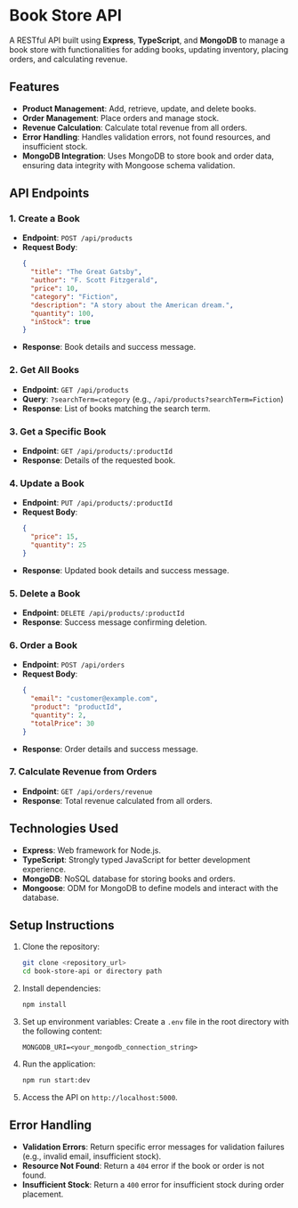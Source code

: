 # Book Store API

A RESTful API built using **Express**, **TypeScript**, and **MongoDB** to manage a book store with functionalities for adding books, updating inventory, placing orders, and calculating revenue.

## Features

- **Product Management**: Add, retrieve, update, and delete books.
- **Order Management**: Place orders and manage stock.
- **Revenue Calculation**: Calculate total revenue from all orders.
- **Error Handling**: Handles validation errors, not found resources, and insufficient stock.
- **MongoDB Integration**: Uses MongoDB to store book and order data, ensuring data integrity with Mongoose schema validation.

## API Endpoints

### 1. Create a Book

- **Endpoint**: `POST /api/products`
- **Request Body**:
  ```json
  {
    "title": "The Great Gatsby",
    "author": "F. Scott Fitzgerald",
    "price": 10,
    "category": "Fiction",
    "description": "A story about the American dream.",
    "quantity": 100,
    "inStock": true
  }
  ```
- **Response**: Book details and success message.

### 2. Get All Books

- **Endpoint**: `GET /api/products`
- **Query**: `?searchTerm=category` (e.g., `/api/products?searchTerm=Fiction`)
- **Response**: List of books matching the search term.

### 3. Get a Specific Book

- **Endpoint**: `GET /api/products/:productId`
- **Response**: Details of the requested book.

### 4. Update a Book

- **Endpoint**: `PUT /api/products/:productId`
- **Request Body**:
  ```json
  {
    "price": 15,
    "quantity": 25
  }
  ```
- **Response**: Updated book details and success message.

### 5. Delete a Book

- **Endpoint**: `DELETE /api/products/:productId`
- **Response**: Success message confirming deletion.

### 6. Order a Book

- **Endpoint**: `POST /api/orders`
- **Request Body**:
  ```json
  {
    "email": "customer@example.com",
    "product": "productId",
    "quantity": 2,
    "totalPrice": 30
  }
  ```
- **Response**: Order details and success message.

### 7. Calculate Revenue from Orders

- **Endpoint**: `GET /api/orders/revenue`
- **Response**: Total revenue calculated from all orders.

## Technologies Used

- **Express**: Web framework for Node.js.
- **TypeScript**: Strongly typed JavaScript for better development experience.
- **MongoDB**: NoSQL database for storing books and orders.
- **Mongoose**: ODM for MongoDB to define models and interact with the database.

## Setup Instructions

1. Clone the repository:

   ```bash
   git clone <repository_url>
   cd book-store-api or directory path
   ```

2. Install dependencies:

   ```bash
   npm install
   ```

3. Set up environment variables:
   Create a `.env` file in the root directory with the following content:

   ```env
   MONGODB_URI=<your_mongodb_connection_string>
   ```

4. Run the application:

   ```bash
   npm run start:dev
   ```

5. Access the API on `http://localhost:5000`.

## Error Handling

- **Validation Errors**: Return specific error messages for validation failures (e.g., invalid email, insufficient stock).
- **Resource Not Found**: Return a `404` error if the book or order is not found.
- **Insufficient Stock**: Return a `400` error for insufficient stock during order placement.
